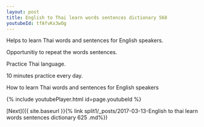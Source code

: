 ```yaml
---
layout: post
title: English to Thai learn words sentences dictionary 568 
youtubeId: tfAfvKx3wOg
---
```

 
 
Helps to learn Thai words and sentences for English speakers.

Opportunitiy to repeat the words sentences. 

Practice Thai language. 
 
10 minutes practice every day. 
 
How to learn Thai words and sentences for English speakers 
 
{% include youtubePlayer.html id=page.youtubeId %}
 
 
[Next]({{ site.baseurl }}{% link  split1/_posts/2017-03-13-English to thai learn words sentences dictionary 625 .md%})
 

